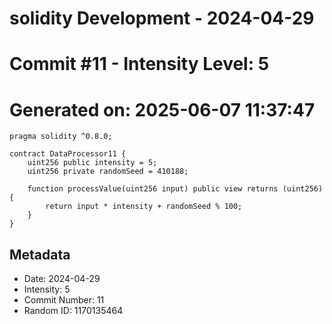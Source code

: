 ﻿# solidity Development - 2024-04-29
# Commit #11 - Intensity Level: 5
# Generated on: 2025-06-07 11:37:47
```solidity
pragma solidity ^0.8.0;

contract DataProcessor11 {
    uint256 public intensity = 5;
    uint256 private randomSeed = 410188;

    function processValue(uint256 input) public view returns (uint256) {
        return input * intensity + randomSeed % 100;
    }
}
```
## Metadata
- Date: 2024-04-29
- Intensity: 5
- Commit Number: 11
- Random ID: 1170135464
